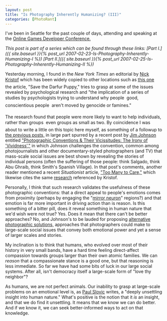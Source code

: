 ```yaml
---
layout: post
title: "Is Photography Inherently Humanizing? (III)"
categories: [PhotoRant]
---
```

I've been in Seattle for the past couple of days, attending and speaking at the <a href="http://www.ogdc2007.com/">Online Games Developer Conference.</a>

<i>This post is part of a series which can be found  through these links:
 [Part I.]({{ site.baseurl }}{% post_url 2007-02-23-Is-Photography-Inherently-Humanizing-I %})
 [Part II.]({{ site.baseurl }}{% post_url 2007-02-25-Is-Photography-Inherently-Humanizing-II %})</i>

Yesterday morning, I found in the <cite>New York Times</cite> an editorial by <a href="http://select.nytimes.com/2007/05/10/opinion/10kristof.html?hp=&pagewanted=print">Nick Kristof</a> which has been widely copied to other locations such as <a href="http://coalitionfordarfur.blogspot.com/">this one</a> &#151; the article, "Save the Darfur Puppy," tries to grasp at some of the issues revealed by psychological research and "the implication of a series of studies by psychologists trying to understand why people &#151; good, conscientious people &#151; aren't moved by genocide or famines."


<!--more-->
The research found that people were more likely to want to help individuals, rather than groups &#151; even groups as small as two. By coincidence I was about to write a little on this topic here myself, as something of a followup to <a href="http://www.botzilla.com/blog/archives/000570.html">the previous posts,</a> in large part spurred by a recent post by <a href="http://politicstheoryphotography.blogspot.com/">Jim Johnson</a> entitled  <a href="http://politicstheoryphotography.blogspot.com/2007/04/documentary-conventions-their.html"> "Photographic Conventions & Their Vicissitudes: The Irony of 'Vividness',"</a> in which Johnson challenges the convention, common among photojournalists and other documentary-styled photographers (and TV) that mass-scale social issues are best shown by revealing the stories of individual persons (often the suffering of those people: think Salgado, think Abu Ghraib, think Smith's Spanish Village). In that post's comments, another reader mentioned a recent <i>Situationist</i> article, <a href="http://thesituationist.wordpress.com/2007/04/11/too-many-to-care/">"Too Many to Care,"</a> which likewise cites the same <a href="http://www.decisionresearch.org/pdf/If_I_Look_At_The_Mass.pdf">research</a> referenced by Kristof.

Personally, I think that such research validates the usefulness of these photographic conventions: that a direct appeal to people's emotions comes from proximity (perhaps by engaging the "<a href="http://en.wikipedia.org/wiki/Mirror_cells">mirror neuron</a>" regions?) and that emotion is far more important in driving action than is reason. Is this something of a bitter pill, does it reveal something in human nature that we'd wish were not true? Yes. Does it mean that there can't be better approaches? No, and Johnson's to be lauded for proposing <a href="http://politicstheoryphotography.blogspot.com/2007/04/more-thoughts-on-photographic.html">alternative photographic solutions,</a> approaches that photographers could make to large-scale social issues that convey both emotional power  and yet a sense of larger scales and stories.

My inclination is to think that humans, who evolved over most of their history in very small bands, have a hard time feeling direct-affect compassion towards groups larger than their own atomic families. We can <i>reason</i> that a compassionate stance is a good one, but that reasoning is less immediate. So far we have had some bits of luck in our large social systems. After all, isn't democracy itself a large-scale form of "love thy neighbor"?

As humans, we are not perfect animals. Our inability to grasp at large-scale problems on an emotional level is, as <a href="http://www.decisionresearch.org/About/People/slovic.html">Paul Slovic</a> writes, a "deeply unsettling insight into human nature." What's positive is the notion that it <i>is</i> an insight, and that we do find it unsettling.  It means that we know we can do better. And if we know it, we can seek better-informed ways to act on that knowledge.

